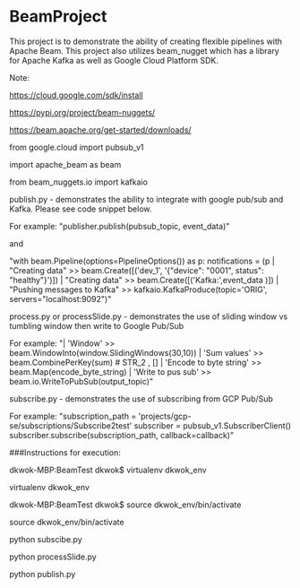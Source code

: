 # BeamProject

This project is to demonstrate the ability of creating flexible pipelines with Apache Beam. This project also utilizes beam_nugget which has a library for Apache Kafka as well as Google Cloud Platform SDK.

Note:

https://cloud.google.com/sdk/install

https://pypi.org/project/beam-nuggets/

https://beam.apache.org/get-started/downloads/

from google.cloud import pubsub_v1

import apache_beam as beam

from beam_nuggets.io import kafkaio

publish.py - demonstrates the ability to integrate with google pub/sub and Kafka. Please see code snippet below.

For example:
"publisher.publish(pubsub_topic, event_data)"

and

"with beam.Pipeline(options=PipelineOptions()) as p:
notifications = (p | "Creating data" >> beam.Create([('dev_1', '{"device": "0001", status": "healthy"}')]) | "Creating data" >> beam.Create([('Kafka:',event_data )]) | "Pushing messages to Kafka" >> kafkaio.KafkaProduce(topic='ORIG', servers="localhost:9092")"


process.py or processSlide.py - demonstrates the use of sliding window vs tumbling window then write to Google Pub/Sub 

For example:
"| 'Window' >> beam.WindowInto(window.SlidingWindows(30,10)) | 'Sum values' >> beam.CombinePerKey(sum) # STR_2 , [] 
| 'Encode to byte string' >> beam.Map(encode_byte_string) 
| 'Write to pus sub' >> beam.io.WriteToPubSub(output_topic)"

subscribe.py - demonstrates the use of subscribing from GCP Pub/Sub

For example:
"subscription_path = 'projects/gcp-se/subscriptions/Subscribe2test' subscriber = pubsub_v1.SubscriberClient() subscriber.subscribe(subscription_path, callback=callback)"


###Instructions for execution:

dkwok-MBP:BeamTest dkwok$ virtualenv dkwok_env

virtualenv dkwok_env

dkwok-MBP:BeamTest dkwok$ source dkwok_env/bin/activate

source dkwok_env/bin/activate

python subscibe.py

python processSlide.py

python publish.py




